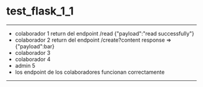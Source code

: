 # test_flask_1_1
---

- colaborador 1 return del endpoint /read {"payload":"read successfully"}
- colaborador 2 return del endpoint /create?content response => {"payload":bar}
- colaborador 3 
- colaborador 4 
- admin 5        
- los endpoint de los colaboradores funcionan correctamente
---

